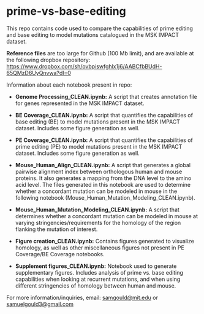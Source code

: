 # prime-vs-base-editing

This repo contains code used to compare the capabilities of prime editing and base editing to model mutations catalogued in the MSK IMPACT dataset.

**Reference files** are too large for Github (100 Mb limit), and are available at the following dropbox repository: https://www.dropbox.com/sh/ovbpiswfghlx1j6/AABCfbBUdH-65QMzD6UyQnvwa?dl=0

Information about each notebook present in repo:

- **Genome Processing_CLEAN.ipynb:** A script that creates annotation file for genes represented in the MSK IMPACT dataset.

- **BE Coverage_CLEAN.ipynb:** A script that quantifies the capabilities of base editing (BE) to model mutations present in the MSK IMPACT dataset. Includes some figure generation as well. 

- **PE Coverage_CLEAN.ipynb:** A script that quantifies the capabilities of prime editing (PE) to model mutations present in the MSK IMPACT dataset. Includes some figure generation as well. 

- **Mouse_Human_Align_CLEAN.ipynb:** A script that generates a global pairwise alignment index between orthologous human and mouse proteins. It also generates a mapping from the DNA level to the amino acid level. The files generated in this notebook are used to determine whether a concordant mutation can be modeled in mouse in the following notebook (Mouse_Human_Mutation_Modeling_CLEAN.ipynb). 

- **Mouse_Human_Mutation_Modeling_CLEAN.ipynb:** A script that determines whether a concordant mutation can be modeled in mouse at varying stringencies/requirements for the homology of the region flanking the mutation of interest.

- **Figure creation_CLEAN.ipynb:** Contains figures generated to visualize homology, as well as other miscellaneous figures not present in PE Coverage/BE Coverage notebooks. 

- **Supplement figures_CLEAN.ipynb:** Notebook used to generate supplementary figures. Includes analysis of prime vs. base editing capabilities when looking at recurrent mutations, and when using different stringencies of homology between human and mouse. 

For more information/inquiries, email: samgould@mit.edu or samuelgould3@gmail.com
